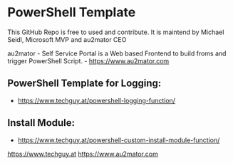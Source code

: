 # PowerShell Template

This GitHub Repo is free to used and contribute.
It is maintend by Michael Seidl, Microsoft MVP and au2mator CEO

au2mator - Self Service Portal is a Web based Frontend to build froms and trigger PowerShell Script. - https://www.au2mator.com


## PowerShell Template for Logging: 
- https://www.techguy.at/powershell-logging-function/


## Install Module: 
- https://www.techguy.at/powershell-custom-install-module-function/


https://www.techguy.at
https://www.au2mator.com


